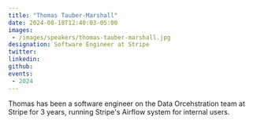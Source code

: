 ```yaml
---
title: "Thomas Tauber-Marshall"
date: 2024-08-18T12:40:03-05:00
images: 
 - /images/speakers/thomas-tauber-marshall.jpg
designation: Software Engineer at Stripe
twitter: 
linkedin: 
github: 
events:
 - 2024
---
```


Thomas has been a software engineer on the Data Orcehstration team at Stripe for 3 years, running Stripe's Airflow system for internal users.
